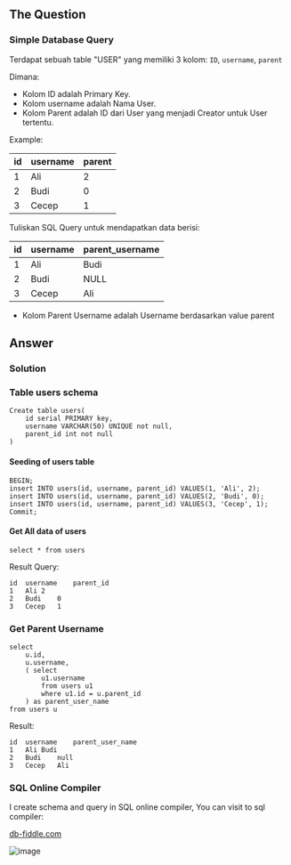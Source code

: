 ## The Question
### Simple Database Query 
Terdapat sebuah table "USER" yang memiliki 3 kolom: `ID`, `username`, `parent` 

Dimana:
- Kolom ID adalah Primary Key.
- Kolom username adalah Nama User.
- Kolom Parent adalah ID dari User yang menjadi Creator untuk User tertentu.

Example:

| id | username | parent |
|----|----------|--------|
| 1  | Ali      |    2   |
| 2  | Budi     |    0   |
| 3  | Cecep    |    1   |

Tuliskan SQL Query untuk mendapatkan data berisi:

| id | username | parent_username |
|----|----------|-----------------|
| 1  | Ali      |    Budi         |
| 2  | Budi     |    NULL         |
| 3  | Cecep    |    Ali          |

* Kolom Parent Username adalah Username berdasarkan value parent 

## Answer
### Solution
### Table users schema
```
Create table users(
	id serial PRIMARY key,
  	username VARCHAR(50) UNIQUE not null,
  	parent_id int not null
)
```

#### Seeding of users table 
```
BEGIN;
insert INTO users(id, username, parent_id) VALUES(1, 'Ali', 2);
insert INTO users(id, username, parent_id) VALUES(2, 'Budi', 0);
insert INTO users(id, username, parent_id) VALUES(3, 'Cecep', 1);
Commit;
```

#### Get All data of users
```
select * from users
```

Result Query:
``` 
id	username	parent_id
1	Ali	2
2	Budi	0
3	Cecep	1
```

### Get Parent Username 
``` 
select 
	u.id,
    u.username, 
    ( select 
     	u1.username 
      	from users u1 
     	where u1.id = u.parent_id 
    ) as parent_user_name
from users u
```

Result:
``` 
id	username	parent_user_name
1	Ali	Budi
2	Budi	null
3	Cecep	Ali

```
### SQL Online Compiler
I create schema and query in SQL online compiler, You can visit to sql compiler:

[db-fiddle.com](https://www.db-fiddle.com/f/gEByiJnuy9HxK3ckYJTPAt/3)

![image](https://user-images.githubusercontent.com/16787866/149661854-b181fa62-57c7-4969-96d4-5f6ece0d0029.png)
